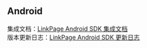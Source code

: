 ## Android
集成文档：[LinkPage Android SDK 集成文档](https://docs.linkedme.cc/web/#/linkPage?page_id=72)  
版本更新日志：[LinkPage Android SDK 更新日志](https://docs.linkedme.cc/web/#/linkPage?page_id=69)  
